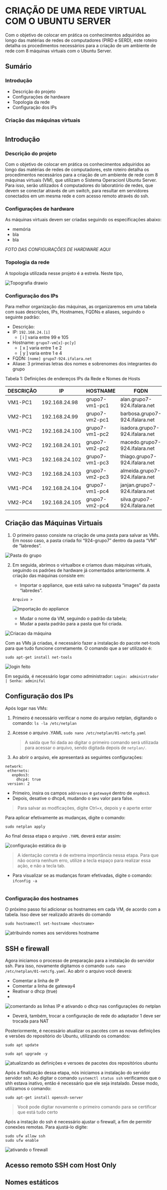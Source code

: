 # CRIAÇÃO DE UMA REDE VIRTUAL COM O UBUNTU SERVER

Com o objetivo de colocar em prática os conhecimentos adquiridos ao longo das matérias de redes de computadores (PIRD e SERD), este roteiro detalha os procedimentos necessários para a criação de um ambiente de rede com 8 máquinas virtuais com o Ubuntu Server. 

## Sumário

### Introdução
* Descrição do projeto
* Configurações de hardware
* Topologia da rede
* Configuração dos IPs

### Criação das máquinas virtuais

#

## Introdução

### Descrição do projeto

Com o objetivo de colocar em prática os conhecimentos adquiridos ao longo das matérias de redes de computadores, este roteiro detalha os procedimentos necessários para a criação de um ambiente de rede com 8 máquinas virtuais (VM), que utilizam o Sistema Operacionl Ubuntu Server. Para isso, serão utilizados 4 computadores do laboratório de redes, que devem se conectar através de um switch, para resultar em servidores conectados em um mesma rede e com acesso remoto através do ssh.

### Configurações de hardware		

As máquinas virtuais devem ser criadas seguindo os especificações abaixo:
* memória
* bla
* bla

*FOTO DAS CONFIGURAÇÕES DE HARDWARE AQUI*

### Topologia da rede

 A topologia utilizada nesse projeto é a estrela. Neste tipo, 
 
 
 
 ![Topografia drawio](https://user-images.githubusercontent.com/88728695/187520442-13669a17-05a3-4130-8b4a-03c7406bc523.png)

 

### Configuração dos IPs

Para melhor organização das máquinas, as organizaremos em uma tabela com suas descrições, IPs, Hostnames, FQDNs e aliases, seguindo o seguinte padrão:
- Descrição:
- IP: ` 192.168.24.[i] `
  - [ i ] varia entre 99 e 105
- Hostname: `grupo7-vm[x]-pc[y]` 
  - [ x ] varia entre 1 e 2
  - [ y ] varia entre 1 e 4 
- FQDN: `[nome] grupo7-924.ifalara.net`
- Aliase: 3 primeiras letras dos nomes e sobrenomes dos integrantes do grupo

Tabela 1: Definições de endereços IPs da Rede e Nomes de Hosts

|  DESCRIÇÃO       |       IP        |      HOSTNAME     |          FQDN                      |     ALIASE       |
|------------------|-----------------|-------------------|------------------------------------|------------------|
| VM1-PC1          | 192.168.24.98   |   grupo7-vm1-pc1  | alan.grupo7-924.ifalara.net        | ala              |               
| VM2-PC1          | 192.168.24.99   |   grupo7-vm2-pc1  | barbosa.grupo7-924.ifalara.net     | bab              |
| VM1-PC2          | 192.168.24.100  |   grupo7-vm1-pc2  | isadora.grupo7-924.ifalara.net     | isa              |                
| VM2-PC2          | 192.168.24.101  |   grupo7-vm2-pc2  | macedo.grupo7-924.ifalara.net      | mac              |
| VM1-PC3          | 192.168.24.102  |   grupo7-vm1-pc3  | thiago.grupo7-924.ifalara.net      | thi              |
| VM2-PC3          | 192.168.24.103  |   grupo7-vm2-pc3  | almeida.grupo7-924.ifalara.net     | alm              |
| VM1-PC4          | 192.168.24.104  |   grupo7-vm1-pc4  | janjan.grupo7-924.ifalara.net      | jan              |
| VM2-PC4          | 192.168.24.105  |   grupo7-vm2-pc4  | silva.grupo7-924.ifalara.net       | sil              |

## Criação das Máquinas Virtuais

1. O primeiro passo consiste na criação de uma pasta para salvar as VMs. Em nosso caso, a pasta criada foi “924-grupo7” dentro da pasta “VM” de “labredes”.

![Pasta do grupo](https://user-images.githubusercontent.com/88728695/187516969-d07a7ae3-c672-49a4-b56b-f244c3f3ed1e.png)

2. Em seguida, abrimos o virtualbox e criamos duas máquinas virtuais, seguindo os padrões de hardware já comentados anteriormente.  A criação das máquinas consiste em:
    - Importar o appliance, que está salvo na subpasta “images” da pasta “labredes”.
     
    `Arquivo >  `
    
    ![Importação do appliance](https://user-images.githubusercontent.com/88728695/187517914-f256b80f-16e3-4021-bf60-3b6546bc845f.png)

    - Mudar o nome da VM, seguindo o padrão da tabela;
    - Mudar a pasta padrão para a pasta que foi criada.

![Criacao da máquina](https://user-images.githubusercontent.com/88728695/187518320-0aac1e6c-1f86-4c28-9aa0-59d57b5a9684.png)

Com as VMs já criadas, é necessário fazer a instalação do pacote net-tools para que tudo funcione corretamente. O comando que a ser utilizado é:

`sudo apt-get install net-tools`

![login feito ](https://user-images.githubusercontent.com/88728695/187567249-2c8698d3-ba8b-4a25-b5eb-98bb572b07ee.png)

Em seguida, é necessário logar como administrador:
` Login: administrador
| Senha: adminifal `

## Configuração dos IPs

Após logar nas VMs:

1. Primeiro é necessário verificar o nome do arquivo netplan, digitando o comando:
`ls -la /etc/netplan`
  
2. Acesse o arquivo .YAML
`sudo nano /etc/netplan/01-netcfg.yaml`
   >A saída que foi dada ao digitar o primeiro comando será utilizada para acessar o arquivo, sendo digitada depois de `netplan/`.

3. Ao abrir o arquivo, ele apresentará as seguintes configurações:
 
 ```shell
network:
  ethernets:
    enp0os3:
      dhcp4: true
  version: 2
```
   - Primeiro, insira os campos `addresses` e `gateway4` dentro de `enp0os3`.
   - Depois, desative o dhcp4, mudando o seu valor para false.
  >Para salvar as modficações, digite Ctrl+x, depois y e aperte enter

Para aplicar efetivamente as mudanças, digite o comando:

`sudo netplan apply`

Ao final dessa etapa o arquivo `.YAML` deverá estar assim:

![configuração estática do ip](https://user-images.githubusercontent.com/88728695/187564956-a75ee26a-fc85-4cc9-9d14-d8bd1f335352.png)

>A identação correta é de extrema importância nessa etapa. Para que não ocorra nenhum erro, utilize a tecla espaço para realizar essa ação, e não a tecla tab.

* Para visualizar se as mudanças foram efetivadas, digite o comando:
`ifconfig -a`

#

### Configuração dos hostnames

O próximo passo foi adicionar os hostnames em cada VM, de acordo com a tabela. Isso deve ser realizado através do comando 

`sudo hostnamectl set-hostname <hostname>`

![atribuindo nomes aos servidores hostname](https://user-images.githubusercontent.com/88728695/187567989-f8e9758a-71b2-451e-8215-55a7a3ef2156.png)


## SSH e firewall

Agora iniciamos o processo de preparação para a instalação do servidor ssh. Para isso, novamente digitamos o comando `sudo nano /etc/netplan/01-netcfg.yaml`.
Ao abrir o arquivo você deverá:
- Comentar a linha de IP
- Comentar a linha de gateway4
- Reativar o dhcp (true)
-
![comentando as linhas IP e ativando o dhcp nas configurações do netplan](https://user-images.githubusercontent.com/88728695/187570512-680b4427-1e84-4140-911a-ae354e654af2.png)

- Deverá, também, trocar a configuração de rede do adaptador 1 deve ser trocada para NAT

Posteriormente, é necessário atualizar os pacotes com as novas definições e versões do repositório do Ubuntu, utilizando os comandos:

 `sudo apt update`
 
 `sudo apt upgrade -y`
 
![atualizando as definições e versoes de pacotes dos repositórios ubuntu](https://user-images.githubusercontent.com/88728695/187571620-fff01831-6b6a-45c2-b372-0031247974e5.png)

Após a finalização dessa etapa, nós iniciamos a instalação do servidor servidor ssh. Ao digitar o comando `systemctl status ssh` verificamos que o shh estava inativo, então é necessário que ele seja instalado. Desse modo, utilizamos o comando:

`sudo apt-get install openssh-server`
>Você pode digitar novamente o primeiro comando para se certificar que está tudo certo

Após a instação do ssh é necessário ajustar o firewall, a fim de permitir conexões remotas. Para ajustá-lo digite:
```shell
sudo ufw allow ssh
sudo ufw enable
```
![ativando o firewall](https://user-images.githubusercontent.com/88728695/187575175-65d6b0f5-665d-4f3c-8248-66c660c7c904.png)

## Acesso remoto SSH com Host Only

## Nomes estáticos 




